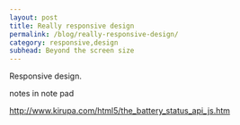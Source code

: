 ```yaml
---
layout: post
title: Really responsive design
permalink: /blog/really-responsive-design/
category: responsive,design
subhead: Beyond the screen size
---
```



<p class="post--intro">

Responsive design.

notes in note pad

http://www.kirupa.com/html5/the_battery_status_api_js.htm

</p>

 









